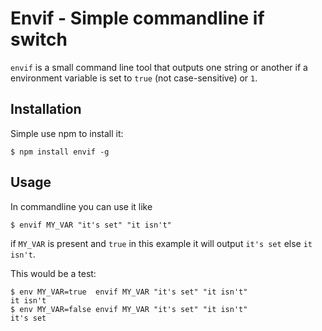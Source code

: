 # Envif - Simple commandline if switch

`envif` is a small command line tool that outputs one string or another if a environment variable is set to `true` (not case-sensitive) or `1`.

## Installation

Simple use npm to install it:

```
$ npm install envif -g
```

## Usage

In commandline you can use it like

```
$ envif MY_VAR "it's set" "it isn't"
```

if `MY_VAR` is present and `true` in this example it will output `it's set` else `it isn't`.

This would be a test:

```
$ env MY_VAR=true  envif MY_VAR "it's set" "it isn't"
it isn't
$ env MY_VAR=false envif MY_VAR "it's set" "it isn't"
it's set
```